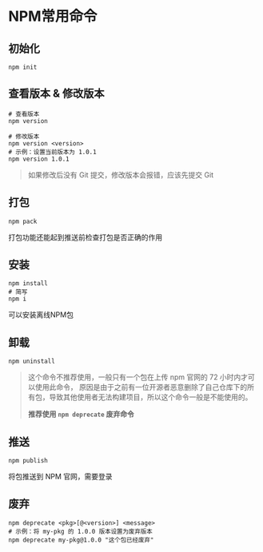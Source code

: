 # NPM常用命令

## 初始化

```shell
npm init
```

## 查看版本 & 修改版本

```shell
# 查看版本
npm version
```
```shell
# 修改版本
npm version <version>
# 示例：设置当前版本为 1.0.1
npm version 1.0.1
```

> 如果修改后没有 Git 提交，修改版本会报错，应该先提交 Git

## 打包

```shell
npm pack
```

打包功能还能起到推送前检查打包是否正确的作用

## 安装

```shell
npm install
# 简写
npm i
```

可以安装离线NPM包

## 卸载

```shell
npm uninstall
```

> 这个命令不推荐使用，一般只有一个包在上传 npm 官网的 72 小时内才可以使用此命令，
> 原因是由于之前有一位开源者恶意删除了自己仓库下的所有包，导致其他使用者无法构建项目，所以这个命令一般是不能使用的。
>
> **推荐使用 `npm deprecate` 废弃命令**

## 推送

```shell
npm publish
```

将包推送到 NPM 官网，需要登录

## 废弃

```shell
npm deprecate <pkg>[@<version>] <message>
# 示例：将 my-pkg 的 1.0.0 版本设置为废弃版本
npm deprecate my-pkg@1.0.0 "这个包已经废弃"
```
